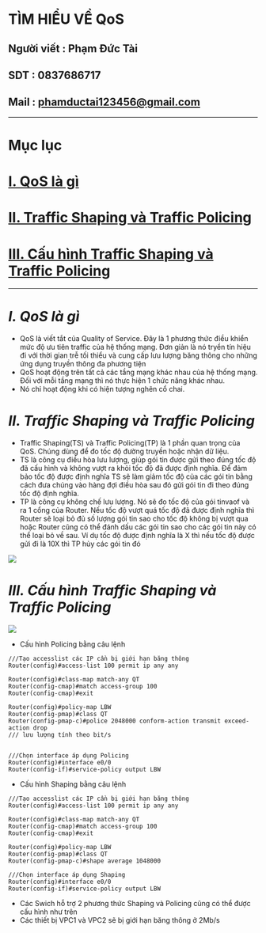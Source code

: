 <!--
# h1
## h2
### h3
#### h4
##### h5
###### h6

*in nghiêng*

**bôi đậm**

***vừa in nghiêng vừa bôi đậm***

`inlide code`

```php

echo ("highlight code");

```

[Link test](https://viblo.asia/helps/cach-su-dung-markdown-bxjvZYnwkJZ)

![markdown](https://images.viblo.asia/518eea86-f0bd-45c9-bf38-d5cb119e947d.png)

* mục 3
* mục 2
* mục 1

1. item 1
2. item 2
3. item 3

***
horizonal rules

> text

{@youtube: https://www.youtube.com/watch?v=HndN6P9ke6U}
* Cài đặt nginx bằng câu lệnh sau
```php
dnf -y install nginx
```
*	Cấu hình nginx như sau
```php
vi /etc/nginx/nginx.conf

 Server{
     ...
     server_name www.srv.world;
     ...
 }
 
-->

# TÌM HIỂU VỀ QoS
## Người viết : Phạm Đức Tài
## SDT : 0837686717
## Mail : phamductai123456@gmail.com

***
# Mục lục
# [I. QoS là gì]()
# [II. Traffic Shaping và Traffic Policing]()
# [III. Cấu hình Traffic Shaping và Traffic Policing]()
***
# ***I.	QoS là gì***
* QoS là viết tắt của Quality of Service. Đây là 1 phương thức điều khiển mức độ ưu tiên traffic của hệ thống mạng. Đơn giản là nó tryền tín hiệu đi với thời gian trễ tối thiểu và cung cấp lưu lượng băng thông cho những ứng dụng truyền thông đa phương tiện
* QoS hoạt động trên tất cả các tầng mạng khác nhau của hệ thống mạng. Đối với mỗi tầng mạng thì nó thực hiện 1 chức năng khác nhau.
* Nó chỉ hoạt động khi có hiện tượng nghẽn cổ chai. 
# ***II.	Traffic Shaping và Traffic Policing***
* Traffic Shaping(TS) và Traffic Policing(TP) là 1 phần quan trọng của QoS. Chúng dùng để đo tốc độ đường truyền hoặc nhận dữ liệu. 
* TS là công cụ điều hòa lưu lượng, giúp gói tin được gửi theo đúng tốc độ đã cấu hình và không vượt ra khỏi tốc độ đã được định nghĩa. Để đảm bảo tốc độ được định nghĩa TS sẽ làm giảm tốc độ của các gói tin bằng cách đưa chúng vào hàng đợi điều hòa sau đó gửi gói tin đi theo đúng tốc độ định nghĩa.
* TP là công cụ không chế lưu lượng. Nó sẽ đo tốc độ của gói tinvaof và ra 1 cổng của Router. Nếu tốc độ vượt quá tốc độ đã được định nghĩa  thì Router sẽ loại bỏ đủ số lượng gói tin sao cho tốc độ không bị vượt qua hoặc Router cũng có thể đánh dấu các gói tin sao cho các gói tin này có thể loại bỏ về sau. Ví dụ tốc độ được định nghĩa là X thì nếu tốc độ được gửi đi là 10X thì TP hủy các gói tin đó

![](https://user-images.githubusercontent.com/52046920/191641783-86091043-3949-4eb1-9e5d-40947fc80563.png)

# ***III.	Cấu hình Traffic Shaping và Traffic Policing***

![](https://user-images.githubusercontent.com/52046920/191644357-30c60219-99e6-4b63-95c7-f74b26d96ebc.png)
* Cấu hình Policing bằng câu lệnh
```cisco
///Tạo accesslist các IP cần bị giới hạn băng thông
Router(config)#access-list 100 permit ip any any 

Router(config)#class-map match-any QT
Router(config-cmap)#match access-group 100
Router(config-cmap)#exit

Router(config)#policy-map LBW
Router(config-pmap)#class QT
Router(config-pmap-c)#police 2048000 conform-action transmit exceed-action drop
/// lưu lượng tính theo bit/s


///Chọn interface áp dụng Policing
Router(config)#interface e0/0
Router(config-if)#service-policy output LBW
```

* Cấu hình Shaping bằng câu lệnh
```cisco
///Tạo accesslist các IP cần bị giới hạn băng thông
Router(config)#access-list 100 permit ip any any 

Router(config)#class-map match-any QT
Router(config-cmap)#match access-group 100
Router(config-cmap)#exit

Router(config)#policy-map LBW
Router(config-pmap)#class QT
Router(config-pmap-c)#shape average 1048000

///Chọn interface áp dụng Shaping
Router(config)#interface e0/0
Router(config-if)#service-policy output LBW

```
* Các Swich hỗ trợ 2 phương thức Shaping và Policing cũng có thể được cấu hình như trên
* Các thiết bị VPC1 và VPC2 sẽ bị giới hạn băng thông ở 2Mb/s